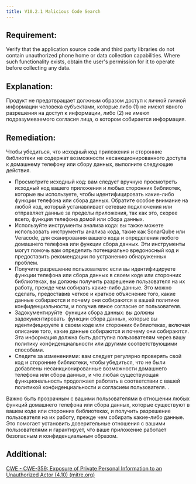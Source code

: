 ```yaml
---
title: V10.2.1 Malicious Code Search
---
```







## Requirement:

Verify that the application source code and third party libraries do not contain unauthorized phone home or data collection capabilities. Where such functionality exists, obtain the user's permission for it to operate before collecting any data.

## Explanation:

Продукт не предотвращает должным образом доступ к личной личной информации человека субъектами, которые либо (1) не имеют явного разрешения на доступ к информации, либо (2) не имеют подразумеваемого согласия лица, о котором собирается информация.

## Remediation:

Чтобы убедиться, что исходный код приложения и сторонние библиотеки не содержат возможности несанкционированного доступа к домашнему телефону или сбору данных, выполните следующие действия.

- Просмотрите исходный код: вам следует вручную просмотреть исходный код вашего приложения и любых сторонних библиотек, которые вы используете, чтобы идентифицировать какие-либо функции телефона или сбора данных. Обратите особое внимание на любой код, который устанавливает сетевые подключения или отправляет данные за пределы приложения, так как это, скорее всего, функция телефона домой или сбора данных. 
- Используйте инструменты анализа кода: вы также можете использовать инструменты анализа кода, такие как SonarQube или Veracode, для сканирования вашего кода и определения любого домашнего телефона или функции сбора данных. Эти инструменты могут помочь вам определить потенциально вредоносный код и предоставить рекомендации по устранению обнаруженных проблем. 
- Получите разрешение пользователя: если вы идентифицируете функции телефона или сбора данных в своем коде или сторонних библиотеках, вы должны получить разрешение пользователя на их работу, прежде чем собирать какие-либо данные. Это можно сделать, предоставив четкое и краткое объяснение того, какие данные собираются и почему они собираются в вашей политике конфиденциальности, и получив явное согласие от пользователя. 
- Задокументируйте  функции сбора данных: вы должны задокументировать  функции сбора данных, которые вы идентифицируете в своем коде или сторонних библиотеках, включая описание того, какие данные собираются и почему они собираются. Эта информация должна быть доступна пользователям через вашу политику конфиденциальности или другими соответствующими способами. 
- Следите за изменениями: вам следует регулярно проверять свой код и сторонние библиотеки, чтобы убедиться, что не были добавлены несанкционированные возможности домашнего телефона или сбора данных, и что любая существующая функциональность продолжает работать в соответствии с вашей политикой конфиденциальности и согласием пользователя. . 


Важно быть прозрачным с вашими пользователями в отношении любых функций домашнего телефона или сбора данных, которые существуют в вашем коде или сторонних библиотеках, и получить разрешение пользователя на их работу, прежде чем собирать какие-либо данные. Это помогает установить доверительные отношения с вашими пользователями и гарантирует, что ваше приложение работает безопасным и конфиденциальным образом.

## Additional:

[CWE - CWE-359: Exposure of Private Personal Information to an Unauthorized Actor (4.10) (mitre.org)](https://cwe.mitre.org/data/definitions/359.html)




